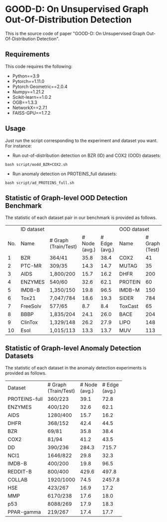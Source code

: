 # GOOD-D: On Unsupervised Graph Out-Of-Distribution Detection

This is the source code of paper "GOOD-D: On Unsupervised Graph Out-Of-Distribution Detection".

## Requirements
This code requires the following:
* Python==3.9
* Pytorch==1.11.0
* Pytorch Geometric==2.0.4
* Numpy==1.21.2
* Scikit-learn==1.0.2
* OGB==1.3.3
* NetworkX==2.7.1
* FAISS-GPU==1.7.2

## Usage
Just run the script corresponding to the experiment and dataset you want. For instance:

* Run out-of-distribution detection on BZR (ID) and COX2 (OOD) datasets:
```
bash script/oodd_BZR+COX2.sh
```

* Run anomaly detection on PROTEINS_full datasets:
```
bash script/ad_PROTEINS_full.sh
```

## Statistic of Graph-level OOD Detection Benchmark

The statistic of each dataset pair in our benchmark is provided as follows.

<table>
  <tr>
  <td> </td><td colspan="4">ID dataset</td><td colspan="4">OOD dataset</td>
  </tr>
  <tr><td>No.</td><td>Name</td><td># Graph<br>(Train/Test)</td><td># Node<br>(avg.)</td><td># Edge<br>(avg.)</td>
                  <td>Name</td><td># Graph<br>(Test)</td><td># Node<br>(avg.)</td><td># Edge<br>(avg.)</td>
  </tr>
  <tr><td>1</td><td>BZR</td><td>364/41</td><td>35.8</td><td>38.4</td>
                <td>COX2</td><td>41</td><td>41.2</td><td>43.5</td>
  </tr>
  <tr><td>2</td><td>PTC-MR</td><td>309/35</td><td>14.3</td><td>14.7</td>
                <td>MUTAG</td><td>35</td><td>17.9</td><td>19.8</td>
  </tr>
  <tr><td>3</td><td>AIDS</td><td>1,800/200</td><td>15.7</td><td>16.2</td>
                <td>DHFR</td><td>200</td><td>42.4</td><td>44.5</td>
  </tr>
  <tr><td>4</td><td>ENZYMES</td><td>540/60</td><td>32.6</td><td>62.1</td>
                <td>PROTEIN</td><td>60</td><td>39.1</td><td>72.8</td>
  </tr>
  <tr><td>5</td><td>IMDB-B</td><td>1,350/150</td><td>19.8</td><td>96.5</td>
                <td>IMDB-M</td><td>150</td><td>13.0</td><td>65.9</td>
  </tr>
  <tr><td>6</td><td>Tox21</td><td>7,047/784</td><td>18.6</td><td>19.3</td>
                <td>SIDER</td><td>784</td><td>33.6</td><td>35.4</td>
  </tr>
  <tr><td>7</td><td>FreeSolv</td><td>577/65</td><td>8.7</td><td>8.4</td>
                <td>ToxCast</td><td>65</td><td>18.8</td><td>19.3</td>
  </tr>
  <tr><td>8</td><td>BBBP</td><td>1,835/204</td><td>24.1</td><td>26.0</td>
                <td>BACE</td><td>204</td><td>34.1</td><td>36.9</td>
  </tr>
  <tr><td>9</td><td>ClinTox</td><td>1,329/148</td><td>26.2</td><td>27.9</td>
                <td>LIPO</td><td>148</td><td>27.0</td><td>29.5</td>
  </tr>
  <tr><td>10</td><td>Esol</td><td>1,015/113</td><td>13.3</td><td>13.7</td>
                <td>MUV</td><td>113</td><td>24.2</td><td>26.3</td>
  </tr>
</table>

## Statistic of Graph-level Anomaly Detection Datasets

The statistic of each dataset in the anomaly detection experiments is provided as follows.

<table>
  <tr><td>Dataset</td><td># Graph<br>(Train/Test)</td><td># Node<br>(avg.)</td><td># Edge<br>(avg.)</td></tr>
  <tr><td>PROTEINS-full</td><td>360/223</td><td>39.1</td><td>72.8</td></tr>
  <tr><td>ENZYMES</td><td>400/120</td><td>32.6</td><td>62.1</td></tr>
  <tr><td>AIDS</td><td>1280/400</td><td>15.7</td><td>16.2</td></tr>
  <tr><td>DHFR</td><td>368/152</td><td>42.4</td><td>44.5</td></tr>
  <tr><td>BZR</td><td>69/81</td><td>35.8</td><td>38.4</td></tr>
  <tr><td>COX2</td><td>81/94</td><td>41.2</td><td>43.5</td></tr>
  <tr><td>DD</td><td>390/236</td><td>284.3</td><td>715.7</td></tr>
  <tr><td>NCI1</td><td>1646/822</td><td>29.8</td><td>32.3</td></tr>
  <tr><td>IMDB-B</td><td>400/200</td><td>19.8</td><td>96.5</td></tr>
  <tr><td>REDDIT-B</td><td>800/400</td><td>429.6</td><td>497.8</td></tr>
  <tr><td>COLLAB</td><td>1920/1000</td><td>74.5</td><td>2457.8</td></tr>
  <tr><td>HSE</td><td>423/267</td><td>16.9</td><td>17.2</td></tr>
  <tr><td>MMP</td><td>6170/238</td><td>17.6</td><td>18.0</td></tr>
  <tr><td>p53</td><td>8088/269</td><td>17.9</td><td>18.3</td></tr>
  <tr><td>PPAR-gamma</td><td>219/267</td><td>17.4</td><td>17.7</td></tr>
</table>
